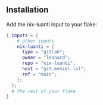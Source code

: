 ## Installation

Add the nix-luanti input to your flake:

```nix
{ inputs = {
    # other inputs
    nix-luanti = {
      type = "gitlab";
      owner = "leonard";
      repo = "nix-luanti";
      host = "git.menzel.lol";
      ref = "main";
    };
  };
  # the rest of your flake
}

```
